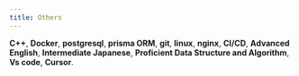 ```yaml
---
title: Others
---
```


**C++**, **Docker**, **postgresql**, **prisma ORM**, **git**, **linux**, **nginx**, **CI/CD**, **Advanced English**, **Intermediate Japanese**, **Proficient Data Structure and Algorithm**, **Vs code**, **Cursor**.

